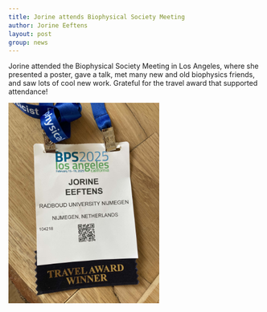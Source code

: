 ```yaml
---
title: Jorine attends Biophysical Society Meeting
author: Jorine Eeftens
layout: post
group: news
---
```


Jorine attended the Biophysical Society Meeting in Los Angeles, where she presented a poster, gave a talk, met many new and old biophysics friends, and saw lots of cool new work. Grateful for the travel award that supported attendance!


<img src="/static/img/news/bps25.jpg" width="300">
